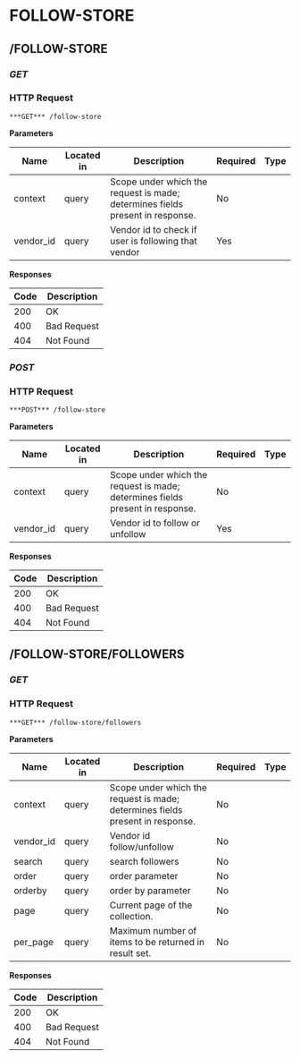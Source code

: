 # FOLLOW-STORE
## /FOLLOW-STORE
### ***GET*** 

### HTTP Request 
`***GET*** /follow-store` 

**Parameters**

| Name | Located in | Description | Required | Type |
| ---- | ---------- | ----------- | -------- | ---- |
| context | query | Scope under which the request is made; determines fields present in response. | No |  |
| vendor_id | query | Vendor id to check if user is following that vendor | Yes |  |

**Responses**

| Code | Description |
| ---- | ----------- |
| 200 | OK |
| 400 | Bad Request |
| 404 | Not Found |

### ***POST*** 

### HTTP Request 
`***POST*** /follow-store` 

**Parameters**

| Name | Located in | Description | Required | Type |
| ---- | ---------- | ----------- | -------- | ---- |
| context | query | Scope under which the request is made; determines fields present in response. | No |  |
| vendor_id | query | Vendor id to follow or unfollow | Yes |  |

**Responses**

| Code | Description |
| ---- | ----------- |
| 200 | OK |
| 400 | Bad Request |
| 404 | Not Found |

## /FOLLOW-STORE/FOLLOWERS
### ***GET*** 

### HTTP Request 
`***GET*** /follow-store/followers` 

**Parameters**

| Name | Located in | Description | Required | Type |
| ---- | ---------- | ----------- | -------- | ---- |
| context | query | Scope under which the request is made; determines fields present in response. | No |  |
| vendor_id | query | Vendor id follow/unfollow | No |  |
| search | query | search followers | No |  |
| order | query | order parameter | No |  |
| orderby | query | order by parameter | No |  |
| page | query | Current page of the collection. | No |  |
| per_page | query | Maximum number of items to be returned in result set. | No |  |

**Responses**

| Code | Description |
| ---- | ----------- |
| 200 | OK |
| 400 | Bad Request |
| 404 | Not Found |

<!-- Converted with the swagger-to-slate https://github.com/lavkumarv/swagger-to-slate -->
